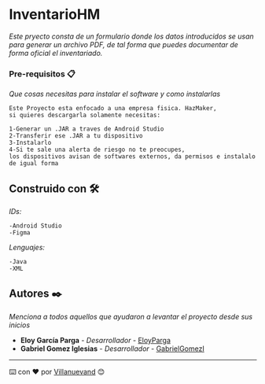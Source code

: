 # InventarioHM

_Este pryecto consta de un formulario donde los datos introducidos se usan para generar un archivo PDF, 
de tal forma que puedes documentar de forma oficial el inventariado._


### Pre-requisitos 📋

_Que cosas necesitas para instalar el software y como instalarlas_

```
Este Proyecto esta enfocado a una empresa fisica. HazMaker, 
si quieres descargarla solamente necesitas:

1-Generar un .JAR a traves de Android Studio
2-Transferir ese .JAR a tu dispositivo
3-Instalarlo
4-Si te sale una alerta de riesgo no te preocupes, 
los dispositivos avisan de softwares externos, da permisos e instalalo de igual forma
```

## Construido con 🛠️

_IDs:_

```
-Android Studio
-Figma
```

_Lenguajes:_

```
-Java
-XML
```


## Autores ✒️

_Menciona a todos aquellos que ayudaron a levantar el proyecto desde sus inicios_

* **Eloy García Parga** - *Desarrollador* - [EloyParga](https://github.com/EloyParga)
* **Gabriel Gomez Iglesias** - *Desarrollador* - [GabrielGomezI](https://github.com/GabrielGomezI)






---
⌨️ con ❤️ por [Villanuevand](https://github.com/Villanuevand) 😊
